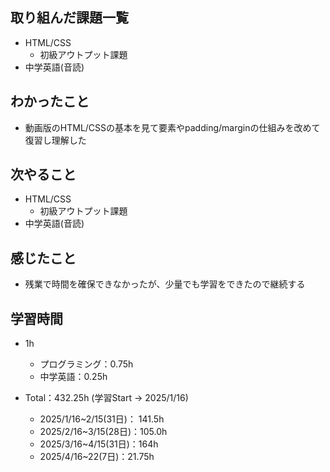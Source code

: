 ## 取り組んだ課題一覧
- HTML/CSS
  - 初級アウトプット課題
- 中学英語(音読)
## わかったこと
- 動画版のHTML/CSSの基本を見て要素やpadding/marginの仕組みを改めて復習し理解した
## 次やること
- HTML/CSS
  - 初級アウトプット課題
- 中学英語(音読)
## 感じたこと
- 残業で時間を確保できなかったが、少量でも学習をできたので継続する
## 学習時間
- 1h
  - プログラミング：0.75h
  - 中学英語：0.25h

- Total：432.25h (学習Start → 2025/1/16)
  - 2025/1/16~2/15(31日)： 141.5h
  - 2025/2/16~3/15(28日)：105.0h
  - 2025/3/16~4/15(31日)：164h
  - 2025/4/16~22(7日)：21.75h
